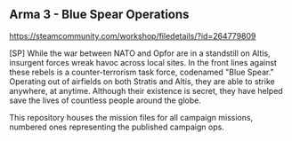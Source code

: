 ## Arma 3 - Blue Spear Operations

https://steamcommunity.com/workshop/filedetails/?id=264779809

[SP] While the war between NATO and Opfor are in a standstill on Altis, insurgent forces wreak havoc across local sites. In the front lines against 
these rebels is a counter-terrorism task force, codenamed "Blue Spear." Operating out of airfields on both Stratis and Altis, they are able to strike 
anywhere, at anytime. Although their existence is secret, they have helped save the lives of countless people around the globe.

This repository houses the mission files for all campaign missions, numbered ones representing the published campaign ops.




